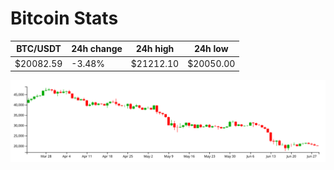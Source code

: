 # Bitcoin Stats

BTC/USDT|24h change|24h high|24h low|
|---|---|---|---|
|$20082.59|-3.48%|$21212.10|$20050.00|

<img src="./chart.svg">
